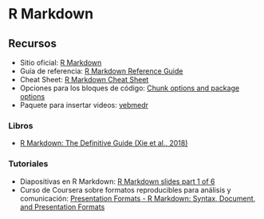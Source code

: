 # R Markdown

## Recursos
* Sitio oficial: [R Markdown](https://rmarkdown.rstudio.com/)
* Guía de referencia: [R Markdown Reference Guide](https://rstudio.com/wp-content/uploads/2015/03/rmarkdown-reference.pdf)
* Cheat Sheet: [R Markdown Cheat Sheet](https://rstudio.com/wp-content/uploads/2015/02/rmarkdown-cheatsheet.pdf)
* Opciones para los bloques de código: [Chunk options and package options](https://yihui.org/knitr/options/)
* Paquete para insertar videos: [vebmedr](http://ijlyttle.github.io/vembedr/)

### Libros
* [R Markdown: The Definitive Guide (Xie et al., 2018)](https://bookdown.org/yihui/rmarkdown/)

### Tutoriales
* Diapositivas en R Markdown: [R Markdown slides part 1 of 6](https://www.youtube.com/watch?v=gkyjTcpCITM)
* Curso de Coursera sobre formatos reproducibles para análisis y comunicación: [Presentation Formats - R Markdown: Syntax, Document, and Presentation Formats](https://www.coursera.org/lecture/reproducible-templates-analysis/presentation-formats-XQfZK)

